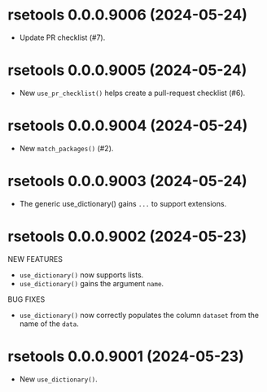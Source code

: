 <!-- NEWS.md is maintained by https://cynkra.github.io/fledge, do not edit -->

# rsetools 0.0.0.9006 (2024-05-24)

* Update PR checklist (#7).

# rsetools 0.0.0.9005 (2024-05-24)

* New `use_pr_checklist()` helps create a pull-request checklist (#6).

# rsetools 0.0.0.9004 (2024-05-24)

* New `match_packages()` (#2).

# rsetools 0.0.0.9003 (2024-05-24)

* The generic use_dictionary() gains `...` to support extensions.

# rsetools 0.0.0.9002 (2024-05-23)

NEW FEATURES

* `use_dictionary()` now supports lists.
* `use_dictionary()` gains the argument `name`.

BUG FIXES

* `use_dictionary()` now correctly populates the column `dataset` from the name of
the `data`.

# rsetools 0.0.0.9001 (2024-05-23)

* New `use_dictionary()`.
